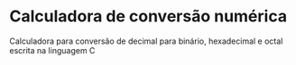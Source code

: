 # Calculadora de conversão numérica

Calculadora para conversão de decimal para binário, hexadecimal e octal escrita na linguagem C

